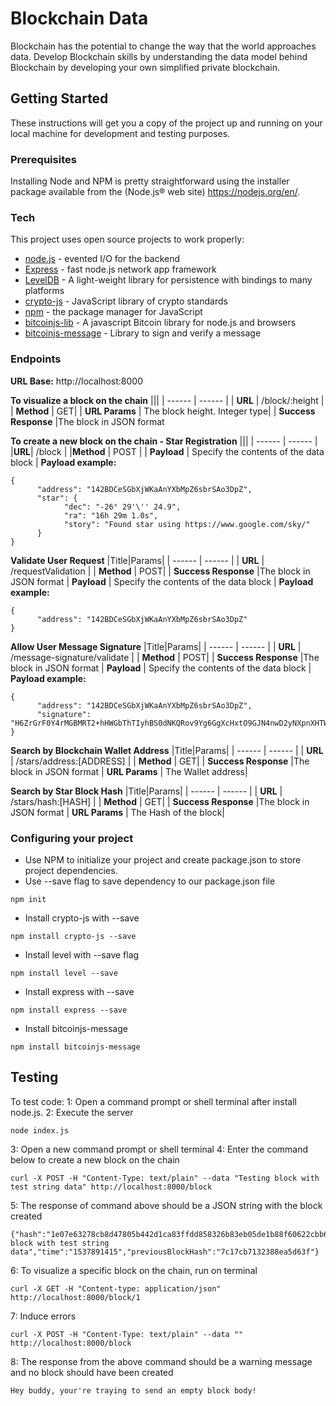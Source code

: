 # Blockchain Data

Blockchain has the potential to change the way that the world approaches data. Develop Blockchain skills by understanding the data model behind Blockchain by developing your own simplified private blockchain.

## Getting Started

These instructions will get you a copy of the project up and running on your local machine for development and testing purposes.

### Prerequisites

Installing Node and NPM is pretty straightforward using the installer package available from the (Node.js® web site) https://nodejs.org/en/.

### Tech
This project uses open source projects to work properly:

* [node.js] - evented I/O for the backend
* [Express] - fast node.js network app framework
* [LevelDB] - A light-weight library for persistence with bindings to many platforms
* [crypto-js] - JavaScript library of crypto standards
* [npm] - the package manager for JavaScript
* [bitcoinjs-lib] - A javascript Bitcoin library for node.js and browsers
* [bitcoinjs-message] - Library to sign and verify a message

### Endpoints

**URL Base:** http://localhost:8000

**To visualize a block on the chain**
|||
| ------ | ------ |
| **URL** | /block/:height |
| **Method** | GET|
| **URL Params** | The block height. Integer type|
| **Success Response** |The block in JSON format

**To create a new block on the chain - Star Registration**
|||
| ------ | ------ |
|**URL**| /block |
|**Method** | POST |
| **Payload** | Specify the contents of the data block |
**Payload example:**
```
{
      "address": "142BDCeSGbXjWKaAnYXbMpZ6sbrSAo3DpZ",
      "star": {
            "dec": "-26° 29'\'' 24.9",
            "ra": "16h 29m 1.0s",
            "story": "Found star using https://www.google.com/sky/"
      }
}
```

**Validate User Request**
|Title|Params|
| ------ | ------ |
| **URL** | /requestValidation |
| **Method** | POST|
| **Success Response** |The block in JSON format
| **Payload** | Specify the contents of the data block |
**Payload example:**
```
{
      "address": "142BDCeSGbXjWKaAnYXbMpZ6sbrSAo3DpZ"
}
```
**Allow User Message Signature**
|Title|Params|
| ------ | ------ |
| **URL** | /message-signature/validate |
| **Method** | POST|
| **Success Response** |The block in JSON format
| **Payload** | Specify the contents of the data block |
**Payload example:**
```
{
      "address": "142BDCeSGbXjWKaAnYXbMpZ6sbrSAo3DpZ",
      "signature": "H6ZrGrF0Y4rMGBMRT2+hHWGbThTIyhBS0dNKQRov9Yg6GgXcHxtO9GJN4nwD2yNXpnXHTWU9i+qdw5vpsooryLU="
}
```
**Search by Blockchain Wallet Address**
|Title|Params|
| ------ | ------ |
| **URL** | /stars/address:[ADDRESS] |
| **Method** | GET|
| **Success Response** |The block in JSON format
| **URL Params** | The Wallet address|

**Search by Star Block Hash**
|Title|Params|
| ------ | ------ |
| **URL** | /stars/hash:[HASH] |
| **Method** | GET|
| **Success Response** |The block in JSON format
| **URL Params** | The Hash of the block|

### Configuring your project

- Use NPM to initialize your project and create package.json to store project dependencies.
- Use --save flag to save dependency to our package.json file
```
npm init
```
- Install crypto-js with --save
```
npm install crypto-js --save
```
- Install level with --save flag
```
npm install level --save
```
- Install express with --save
```
npm install express --save
```
- Install bitcoinjs-message
```
npm install bitcoinjs-message
```

## Testing

To test code:
1: Open a command prompt or shell terminal after install node.js.
2: Execute the server
```
node index.js
```
3: Open a new command prompt or shell terminal
4: Enter the command below to create a new block on the chain
```
curl -X POST -H "Content-Type: text/plain" --data "Testing block with test string data" http://localhost:8000/block
```
5: The response of command above should be a JSON string with the block created
```
{"hash":"1e07e63278cb8d47805b442d1ca83ffdd858326b83eb05de1b88f60622cbb611","height":1,"body":"Testing block with test string data","time":"1537891415","previousBlockHash":"7c17cb7132388ea5d63f"}
```
6: To visualize a specific block on the chain, run on terminal
```
curl -X GET -H "Content-type: application/json" http://localhost:8000/block/1
```

7: Induce errors 
```
curl -X POST -H "Content-Type: text/plain" --data "" http://localhost:8000/block
```
8: The response from the above command should be a warning message and no block should have been created
```
Hey buddy, your're traying to send an empty block body!
```


[node.js]: <http://nodejs.org>
[express]: <http://expressjs.com>
[LevelDB]: http://leveldb.org
[crypto-js]: https://github.com/brix/crypto-js
[npm]: https://www.npmjs.com
[bitcoinjs-message]: https://github.com/bitcoinjs/bitcoinjs-message
[bitcoinjs-lib]: https://github.com/bitcoinjs/bitcoinjs-lib


